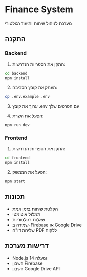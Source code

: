 # Finance System

מערכת לניהול שיחות ותיעוד רגולטורי

## התקנה

### Backend

1. התקן את הספריות הנדרשות:
```bash
cd backend
npm install
```

2. העתק את קובץ הסביבה:
```bash
cp .env.example .env
```

3. ערוך את קובץ .env עם הפרטים שלך

4. הפעל את השרת:
```bash
npm run dev
```

### Frontend

1. התקן את הספריות הנדרשות:
```bash
cd frontend
npm install
```

2. הפעל את הממשק:
```bash
npm start
```

## תכונות

* הקלטת שיחות בזמן אמת
* תמלול אוטומטי
* שאלות רגולטוריות
* שמירה ב-Firebase או Google Drive
* שליחת דו"ח PDF ללקוח

## דרישות מערכת

* Node.js 14 ומעלה
* חשבון Firebase
* חשבון Google Drive API